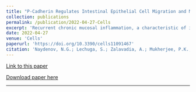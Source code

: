 ```yaml
---
title: "P-Cadherin Regulates Intestinal Epithelial Cell Migration and Mucosal Repair, but is Dispensable for Colitis Associated Colon Cancer"
collection: publications
permalink: /publication/2022-04-27-Cells
excerpt: 'Recurrent chronic mucosal inflammation, a characteristic of inflammatory bowel diseases (IBD), perturbs the intestinal epithelial homeostasis resulting in formation of mucosal wounds and, in most severe cases, leads to colitis-associated colon cancer (CAC). The altered structure of epithelial cell-cell adhesions is a hallmark of intestinal inflammation contributing to epithelial injury, repair, and tumorigenesis. P-cadherin is an important adhesion protein, poorly expressed in normal intestinal epithelial cells (IEC) but upregulated in inflamed and injured mucosa. The goal of this study was to investigate the roles of P-cadherin in regulating intestinal inflammation and CAC. P-cadherin expression was markedly induced in the colonic epithelium of human IBD patients and CAC tissues. The roles of P-cadherin were investigated in P-cadherin null mice using dextran sulfate sodium (DSS)-induced colitis and an azoxymethane (AOM)/DSS induced CAC. Although P-cadherin knockout did not affect the severity of acute DSS colitis, P-cadherin null mice exhibited faster recovery after colitis. No significant differences in the number of colonic tumors were observed in P-cadherin null and control mice. Consistently, the CRISPR/Cas9-mediated knockout of P-cadherin in human IEC accelerated epithelial wound healing without affecting cell proliferation. The accelerated migration of P-cadherin depleted IEC was driven by activation of Src kinases, Rac1 GTPase and myosin II motors and was accompanied by transcriptional reprogramming of the cells. Our findings highlight P-cadherin as a negative regulator of IEC motility in vitro and mucosal repair in vivo. In contrast, this protein is dispensable for IEC proliferation and CAC development. '
date: 2022-04-27
venue: 'Cells'
paperurl: 'https://doi.org/10.3390/cells11091467'
citation: 'Naydenov, N.G.; Lechuga, S.; Zalavadia, A.; Mukherjee, P.K.; Gordon, I.O.; Skvasik, D.; Vidovic, P.; Huang, E.; Rieder, F.; Ivanov, A.I. P-Cadherin Regulates Intestinal Epithelial Cell Migration and Mucosal Repair, but Is Dispensable for Colitis Associated Colon Cancer. Cells 2022, 11, 1467.'
---
```

[Link to this paper](https://www.mdpi.com/2073-4409/11/9/1467/htm)

[Download paper here](https://www.mdpi.com/2073-4409/11/9/1467/pdf?version=1651024025)

---

